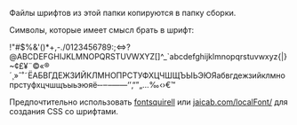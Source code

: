Файлы шрифтов из этой папки копируются в папку сборки.

Символы, которые имеет смысл брать в шрифт:

 !"#$%&'()*+,-./0123456789:;<=>?@ABCDEFGHIJKLMNOPQRSTUVWXYZ[\]^_`abcdefghijklmnopqrstuvwxyz{|}~¢£¥¨©«®´¸»ˆ˚˜ЁАБВГДЕЖЗИЙКЛМНОПРСТУФХЦЧШЩЪЫЬЭЮЯабвгдежзийклмнопрстуфхцчшщъыьэюяё‐‑‒–—―‘’‚“”„…‰‹›€™

Предпочтительно использовать [fontsquirell](http://www.fontsquirrel.com/tools/webfont-generator) или [jaicab.com/localFont/](http://jaicab.com/localFont/) для создания CSS со шрифтами.
